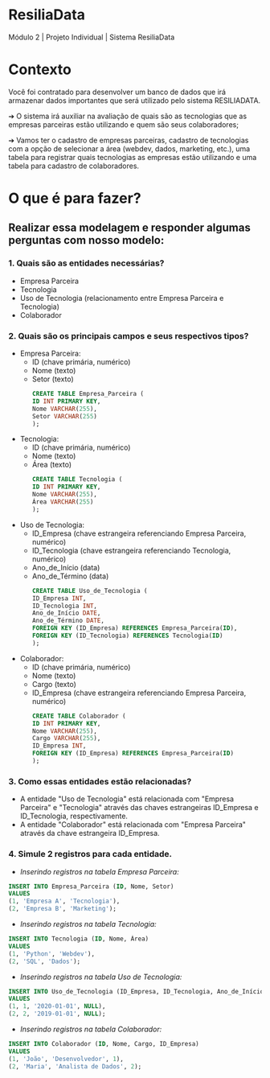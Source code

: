 # ResiliaData
Módulo 2 | Projeto Individual | Sistema ResiliaData

# Contexto
Você foi contratado para desenvolver um banco de dados que irá armazenar dados importantes que será utilizado pelo sistema RESILIADATA.

➔ O sistema irá auxiliar na avaliação de quais são as tecnologias que as empresas parceiras estão utilizando e quem são seus colaboradores;

➔ Vamos ter o cadastro de empresas parceiras, cadastro de tecnologias com a opção de selecionar a área (webdev, dados, marketing, etc.), uma tabela para registrar quais tecnologias as empresas estão utilizando e uma tabela para cadastro de colaboradores.

# O que é para fazer?
## Realizar essa modelagem e responder algumas perguntas com nosso modelo:
### 1. Quais são as entidades necessárias?
  - Empresa Parceira
  - Tecnologia
  - Uso de Tecnologia (relacionamento entre Empresa Parceira e Tecnologia)
  - Colaborador

### 2. Quais são os principais campos e seus respectivos tipos?
  - Empresa Parceira:
    - ID (chave primária, numérico)
    - Nome (texto)
    - Setor (texto)
      ```SQL
      CREATE TABLE Empresa_Parceira (
      ID INT PRIMARY KEY,
      Nome VARCHAR(255),
      Setor VARCHAR(255)
      );
      ```
  - Tecnologia:
    - ID (chave primária, numérico)
    - Nome (texto)
    - Área (texto)
      ```SQL
      CREATE TABLE Tecnologia (
      ID INT PRIMARY KEY,
      Nome VARCHAR(255),
      Área VARCHAR(255)
      );
      ```
  - Uso de Tecnologia:
    - ID_Empresa (chave estrangeira referenciando Empresa Parceira, numérico)
    - ID_Tecnologia (chave estrangeira referenciando Tecnologia, numérico)
    - Ano_de_Início (data)
    - Ano_de_Término (data)
      ```SQL
      CREATE TABLE Uso_de_Tecnologia (
      ID_Empresa INT,
      ID_Tecnologia INT,
      Ano_de_Início DATE,
      Ano_de_Término DATE,
      FOREIGN KEY (ID_Empresa) REFERENCES Empresa_Parceira(ID),
      FOREIGN KEY (ID_Tecnologia) REFERENCES Tecnologia(ID)
      );
      ```
  - Colaborador:
    - ID (chave primária, numérico)
    - Nome (texto)
    - Cargo (texto)
    - ID_Empresa (chave estrangeira referenciando Empresa Parceira, numérico)
      ```SQL
      CREATE TABLE Colaborador (
      ID INT PRIMARY KEY,
      Nome VARCHAR(255),
      Cargo VARCHAR(255),
      ID_Empresa INT,
      FOREIGN KEY (ID_Empresa) REFERENCES Empresa_Parceira(ID)
      );
      ```
### 3. Como essas entidades estão relacionadas?
  - A entidade "Uso de Tecnologia" está relacionada com "Empresa Parceira" e "Tecnologia" através das chaves estrangeiras ID_Empresa e ID_Tecnologia, respectivamente.
  - A entidade "Colaborador" está relacionada com "Empresa Parceira" através da chave estrangeira ID_Empresa.

### 4. Simule 2 registros para cada entidade.
  - _Inserindo registros na tabela Empresa Parceira:_
  ```SQL
  INSERT INTO Empresa_Parceira (ID, Nome, Setor)
  VALUES
  (1, 'Empresa A', 'Tecnologia'),
  (2, 'Empresa B', 'Marketing');
  ```
  - _Inserindo registros na tabela Tecnologia:_
  ```SQL
  INSERT INTO Tecnologia (ID, Nome, Área)
  VALUES
  (1, 'Python', 'Webdev'),
  (2, 'SQL', 'Dados');
  ```
  - _Inserindo registros na tabela Uso de Tecnologia:_
  ```SQL
  INSERT INTO Uso_de_Tecnologia (ID_Empresa, ID_Tecnologia, Ano_de_Início, Ano_de_Término)
  VALUES
  (1, 1, '2020-01-01', NULL),
  (2, 2, '2019-01-01', NULL);
  ```
  - _Inserindo registros na tabela Colaborador:_
  ```SQL
  INSERT INTO Colaborador (ID, Nome, Cargo, ID_Empresa)
  VALUES
  (1, 'João', 'Desenvolvedor', 1),
  (2, 'Maria', 'Analista de Dados', 2);
  ```
